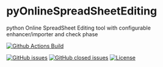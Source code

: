 # pyOnlineSpreadSheetEditing
python Online SpreadSheet Editing tool with configurable enhancer/importer and check phase

[![Github Actions Build](https://github.com/WolfgangFahl/pyOnlineSpreadSheetEditing/workflows/Build/badge.svg?branch=master)](https://github.com/WolfgangFahl/pyOnlineSpreadSheetEditing/actions?query=workflow%3ABuild+branch%3Amain)

[![GitHub issues](https://img.shields.io/github/issues/WolfgangFahl/pyOnlineSpreadSheetEditing.svg)](https://github.com/WolfgangFahl/pyOnlineSpreadSheetEditing/issues)
[![GitHub closed issues](https://img.shields.io/github/issues-closed/WolfgangFahl/pyOnlineSpreadSheetEditing.svg)](https://github.com/WolfgangFahl/pyOnlineSpreadSheetEditing/issues/?q=is%3Aissue+is%3Aclosed)
[![License](https://img.shields.io/github/license/WolfgangFahl/pyOnlineSpreadSheetEditing.svg)](https://www.apache.org/licenses/LICENSE-2.0)
